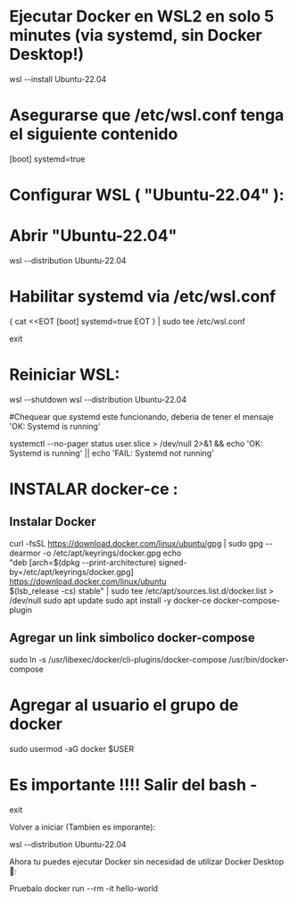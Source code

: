 ﻿# Ejecutar Docker en WSL2 en solo 5 minutes (via systemd, sin Docker Desktop!)
wsl --install Ubuntu-22.04

# Asegurarse que /etc/wsl.conf tenga el siguiente contenido

[boot]
systemd=true

# Configurar WSL ( "Ubuntu-22.04" ):

# Abrir  "Ubuntu-22.04"
wsl --distribution Ubuntu-22.04

# Habilitar  systemd via /etc/wsl.conf
{
cat <<EOT
[boot]
systemd=true
EOT
} | sudo tee /etc/wsl.conf

exit


# Reiniciar WSL:

wsl --shutdown
wsl --distribution Ubuntu-22.04


#Chequear que systemd este funcionando, deberia de tener el mensaje  'OK: Systemd is running' 

systemctl --no-pager status user.slice > /dev/null 2>&1 && echo 'OK: Systemd is running' || echo 'FAIL: Systemd not running'


# INSTALAR docker-ce :

## Instalar  Docker
curl -fsSL https://download.docker.com/linux/ubuntu/gpg | sudo gpg --dearmor -o /etc/apt/keyrings/docker.gpg
echo \
  "deb [arch=$(dpkg --print-architecture) signed-by=/etc/apt/keyrings/docker.gpg] https://download.docker.com/linux/ubuntu \
  $(lsb_release -cs) stable" | sudo tee /etc/apt/sources.list.d/docker.list > /dev/null
sudo apt update
sudo apt install -y docker-ce docker-compose-plugin

## Agregar un link simbolico  docker-compose
sudo ln -s /usr/libexec/docker/cli-plugins/docker-compose /usr/bin/docker-compose

# Agregar al usuario el grupo de  docker 
sudo usermod -aG docker $USER

# Es importante !!!! Salir del bash - 
exit

Volver a iniciar (Tambien es imporante):

wsl --distribution Ubuntu-22.04


Ahora tu puedes ejecutar Docker sin necesidad de utilizar  Docker Desktop 🙂:

Pruebalo
docker run --rm -it hello-world
